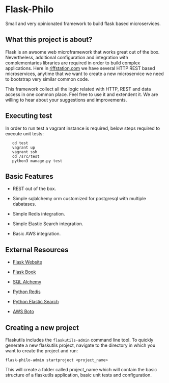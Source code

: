 # Flask-Philo

Small and very opinionated framework to build flask based microservices.

## What this project is about?

Flask is an awsome web microframework that works great out of the box. Nevertheless,
additional configuration and integration with complementaries libraries are required 
in order to build complex applications. Here in [riffstation.com](play.riffstation.com) we have several
HTTP REST based microservices, anytime that we want to create a new microservice we need to bootstrap
very similar common code.

This framework collect all the logic related with HTTP, REST and data access in one common place.
Feel free to use it and extendent it. We are willing to hear about your suggestions and improvements.

## Executing test

In order to run test a vagrant instance is required, below steps required to execute unit tests:

```
   cd test
   vagrant up
   vagrant ssh
   cd /src/test
   python3 manage.py test
```


## Basic Features

* REST out of the box.

* Simple sqlalchemy orm customized for postgresql with multiple dabatases.

* Simple Redis integration.

* Simple Elastic Search integration.

* Basic AWS integration.


## External Resources

* [Flask Website](http://flask.pocoo.org/)

* [Flask Book](http://flaskbook.com/)

* [SQL Alchemy](http://www.sqlalchemy.org/)

* [Python Redis](https://pypi.python.org/pypi/redis/2.10.3)

* [Python Elastic Search](https://www.elastic.co/guide/en/elasticsearch/client/python-api/current/index.html)

* [AWS Boto](https://pypi.python.org/pypi/boto3)


## Creating a new project
Flaskutils includes the `flaskutils-admin` command line tool.
To quickly generate a new flaskutils project, navigate to the directory in which you want to create the project and run:

```
flask-philo-admin startproject <project_name>
```

This will create a folder called project_name which will contain the basic structure of a flaskutils application, basic unit tests and configuration.

